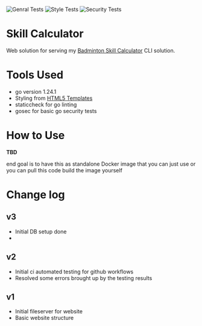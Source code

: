 ![Genral Tests](https://github.com/t6kke/skill-calculator/actions/workflows/ci_general_tests.yaml/badge.svg) ![Style Tests](https://github.com/t6kke/skill-calculator/actions/workflows/ci_style_tests.yaml/badge.svg) ![Security Tests](https://github.com/t6kke/skill-calculator/actions/workflows/ci_gosec.yaml/badge.svg)

# Skill Calculator

Web solution for serving my [Badminton Skill Calculator](https://github.com/t6kke/BadmintonSkillCalculator) CLI solution.

# Tools Used

- go version 1.24.1
- Styling from [HTML5 Templates](https://html5-templates.com/)
- staticcheck for go linting
- gosec for basic go security tests

# How to Use

**TBD**

end goal is to have this as standalone Docker image that you can just use or you can pull this code build the image yourself

# Change log

## v3

- Initial DB setup done
- 

## v2

- Initial ci automated testing for github workflows
- Resolved some errors brought up by the testing results

## v1

- Initial fileserver for website
- Basic website structure

